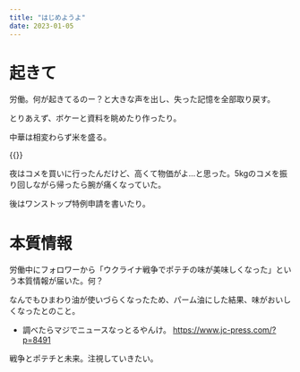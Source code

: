 ```yaml
---
title: "はじめようよ"
date: 2023-01-05
---
```


# 起きて
労働。何が起きてるのー？と大きな声を出し、失った記憶を全部取り戻す。

とりあえず、ボケーと資料を眺めたり作ったり。

中華は相変わらず米を盛る。

{{<tweet user="dango_bot" id="1611027771081523200">}}

夜はコメを買いに行ったんだけど、高くて物価がよ...と思った。5kgのコメを振り回しながら帰ったら腕が痛くなっていた。

後はワンストップ特例申請を書いたり。

# 本質情報
労働中にフォロワーから「ウクライナ戦争でポテチの味が美味しくなった」という本質情報が届いた。何？

なんでもひまわり油が使いづらくなったため、パーム油にした結果、味がおいしくなったとのこと。
- 調べたらマジでニュースなっとるやんけ。 https://www.jc-press.com/?p=8491

戦争とポテチと未来。注視していきたい。